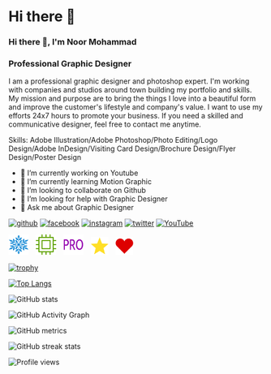 # Hi there 👋

### Hi there 👋, I'm Noor Mohammad

### Professional Graphic Designer
I am a professional graphic designer and photoshop expert. I'm working with companies and studios around town building my portfolio and skills. My mission and purpose are to bring the things I love into a beautiful form and improve the customer's lifestyle and company's value. I want to use my efforts 24x7 hours to promote your business. If you need a skilled and communicative designer, feel free to contact me anytime.

Skills: Adobe Illustration/Adobe Photoshop/Photo Editing/Logo Design/Adobe InDesign/Visiting Card Design/Brochure Design/Flyer Design/Poster Design

- 🔭 I’m currently working on Youtube 
- 🌱 I’m currently learning Motion Graphic 
- 👯 I’m looking to collaborate on Github 
- 🤔 I’m looking for help with Graphic Designer 
- 💬 Ask me about Graphic Designer 


[<img src='https://cdn.jsdelivr.net/npm/simple-icons@3.0.1/icons/github.svg' alt='github' height='40'>](https://github.com/Noorsadi02)  [<img src='https://cdn.jsdelivr.net/npm/simple-icons@3.0.1/icons/facebook.svg' alt='facebook' height='40'>](https://www.facebook.com/NoorMohammad873)  [<img src='https://cdn.jsdelivr.net/npm/simple-icons@3.0.1/icons/instagram.svg' alt='instagram' height='40'>](https://www.instagram.com/noor.sadi.bd/)  [<img src='https://cdn.jsdelivr.net/npm/simple-icons@3.0.1/icons/twitter.svg' alt='twitter' height='40'>](https://twitter.com/Noorsadi02)  [<img src='https://cdn.jsdelivr.net/npm/simple-icons@3.0.1/icons/youtube.svg' alt='YouTube' height='40'>](https://www.youtube.com/channel/Noor_Sadi)  

<a href='https://archiveprogram.github.com/'><img src='https://raw.githubusercontent.com/acervenky/animated-github-badges/master/assets/acbadge.gif' width='40' height='40'></a> <a href='https://docs.github.com/en/developers'><img src='https://raw.githubusercontent.com/acervenky/animated-github-badges/master/assets/devbadge.gif' width='40' height='40'></a> <a href='https://github.com/pricing'><img src='https://raw.githubusercontent.com/acervenky/animated-github-badges/master/assets/pro.gif' width='40' height='40'></a> <a href='https://stars.github.com/'><img src='https://raw.githubusercontent.com/acervenky/animated-github-badges/master/assets/starbadge.gif' width='35' height='35'></a> <a href='https://docs.github.com/en/github/supporting-the-open-source-community-with-github-sponsors'><img src='https://raw.githubusercontent.com/acervenky/animated-github-badges/master/assets/sponsorbadge.gif' width='35' height='35'></a> 

[![trophy](https://github-profile-trophy.vercel.app/?username=Noorsadi02)](https://github.com/ryo-ma/github-profile-trophy)

[![Top Langs](https://github-readme-stats.vercel.app/api/top-langs/?username=Noorsadi02)](https://github.com/anuraghazra/github-readme-stats)

![GitHub stats](https://github-readme-stats.vercel.app/api?username=Noorsadi02&show_icons=true&count_private=true)  

![GitHub Activity Graph](https://activity-graph.herokuapp.com/graph?username=Noorsadi02)  

![GitHub metrics](https://metrics.lecoq.io/Noorsadi02)  

![GitHub streak stats](https://streak-stats.demolab.com/?user=Noorsadi02)  

![Profile views](https://gpvc.arturio.dev/Noorsadi02)  
